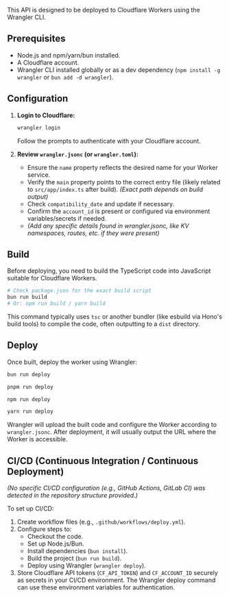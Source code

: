 This API is designed to be deployed to Cloudflare Workers using the Wrangler CLI.

## Prerequisites

- Node.js and npm/yarn/bun installed.
- A Cloudflare account.
- Wrangler CLI installed globally or as a dev dependency (`npm install -g wrangler` or `bun add -d wrangler`).

## Configuration

1. **Login to Cloudflare:**

   ```bash
   wrangler login
   ```

   Follow the prompts to authenticate with your Cloudflare account.

2. **Review `wrangler.jsonc` (or `wrangler.toml`):**
   - Ensure the `name` property reflects the desired name for your Worker service.
   - Verify the `main` property points to the correct entry file (likely related to `src/app/index.ts` after build). _(Exact path depends on build output)_
   - Check `compatibility_date` and update if necessary.
   - Confirm the `account_id` is present or configured via environment variables/secrets if needed.
   - _(Add any specific details found in wrangler.jsonc, like KV namespaces, routes, etc. if they were present)_

## Build

Before deploying, you need to build the TypeScript code into JavaScript suitable for Cloudflare Workers.

```bash
# Check package.json for the exact build script
bun run build
# Or: npm run build / yarn build
```

This command typically uses `tsc` or another bundler (like esbuild via Hono's build tools) to compile the code, often outputting to a `dist` directory.

## Deploy

Once built, deploy the worker using Wrangler:

   <CodeGroup>

```bash bun
bun run deploy
```

```bash pnpm
pnpm run deploy
```

```bash npm
npm run deploy
```

```bash yarn
yarn run deploy
```

   </CodeGroup>

Wrangler will upload the built code and configure the Worker according to `wrangler.jsonc`. After deployment, it will usually output the URL where the Worker is accessible.

## CI/CD (Continuous Integration / Continuous Deployment)

_(No specific CI/CD configuration (e.g., GitHub Actions, GitLab CI) was detected in the repository structure provided.)_

To set up CI/CD:

1. Create workflow files (e.g., `.github/workflows/deploy.yml`).
2. Configure steps to:
   - Checkout the code.
   - Set up Node.js/Bun.
   - Install dependencies (`bun install`).
   - Build the project (`bun run build`).
   - Deploy using Wrangler (`wrangler deploy`).
3. Store Cloudflare API tokens (`CF_API_TOKEN`) and `CF_ACCOUNT_ID` securely as secrets in your CI/CD environment. The Wrangler deploy command can use these environment variables for authentication.
